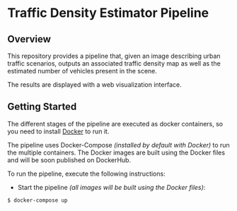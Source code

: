# Traffic Density Estimator Pipeline

## Overview

This repository provides a pipeline that, given an image describing urban traffic scenarios, outputs
 an associated traffic density map as well as the estimated number of vehicles present in the scene.

The results are displayed with a web visualization interface.


## Getting Started

The different stages of the pipeline are executed as docker containers, so you need to install [Docker](https://docs.docker.com/get-docker/) to run it.

The pipeline uses Docker-Compose *(installed by default with Docker)* to run the multiple containers.
The Docker images are built using the Docker files and will be soon published on DockerHub.

To run the pipeline, execute the following instructions:

* Start the pipeline *(all images will be built using the Docker files)*:
 
 ```
 $ docker-compose up
 ```


